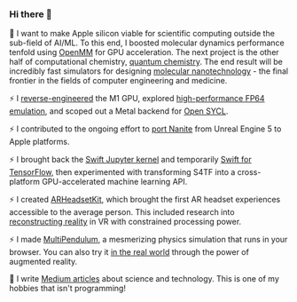 ### Hi there 👋

<!-- 
```swift
let reality = "\u{47}\u{6f}\u{64} \u{2204}" 
```
-->

🔭 I want to make Apple silicon viable for scientific computing outside the sub-field of AI/ML. To this end, I boosted molecular dynamics performance tenfold using [OpenMM](https://openmm.org/) for GPU acceleration. The next project is the other half of computational chemistry, [quantum chemistry](https://github.com/philipturner/amx-benchmarks). The end result will be incredibly fast simulators for designing [molecular nanotechnology](https://en.wikipedia.org/wiki/Molecular_nanotechnology) - the final frontier in the fields of computer engineering and medicine.

⚡ I [reverse-engineered](https://github.com/philipturner/metal-benchmarks) the M1 GPU, explored [high-performance FP64 emulation](https://github.com/philipturner/metal-float64), and scoped out a Metal backend for [Open SYCL](https://github.com/OpenSYCL/OpenSYCL).

⚡ I contributed to the ongoing effort to [port Nanite](https://github.com/philipturner/ue5-nanite-macos) from Unreal Engine 5 to Apple platforms.

⚡ I brought back the [Swift Jupyter kernel](https://github.com/google/swift-jupyter) and temporarily [Swift for TensorFlow](https://github.com/tensorflow/swift), then experimented with transforming S4TF into a cross-platform GPU-accelerated machine learning API.

⚡ I created [ARHeadsetKit](https://github.com/philipturner/ARHeadsetKit), which brought the first AR headset experiences accessible to the average person. This included research into [reconstructing reality](https://github.com/philipturner/scene-color-reconstruction) in VR with constrained processing power.

⚡ I made [MultiPendulum](https://github.com/philipturner/multipendulum), a mesmerizing physics simulation that runs in your browser. You can also try it [in the real world](https://github.com/philipturner/ar-multipendulum) through the power of augmented reality.

📘 I write [Medium articles](https://medium.com/@philipturnerAR) about science and technology. This is one of my hobbies that isn't programming!

<!--
**philipturner/philipturner** is a ✨ _special_ ✨ repository because its `README.md` (this file) appears on your GitHub profile.

Here are some ideas to get you started:

- 🔭 I’m currently working on ...
- 🌱 I’m currently learning ...
- 👯 I’m looking to collaborate on ...
- 🤔 I’m looking for help with ...
- 💬 Ask me about ...
- 📫 How to reach me: ...
- 😄 Pronouns: ...
- ⚡ Fun fact: ...
-->
